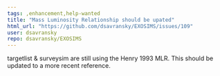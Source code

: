 ```yaml
---
tags: ,enhancement,help-wanted
title: "Mass Luminosity Relationship should be upated"
html_url: "https://github.com/dsavransky/EXOSIMS/issues/109"
user: dsavransky
repo: dsavransky/EXOSIMS
---
```


targetlist & surveysim are still using the Henry 1993 MLR.  This should be updated to a more recent reference.